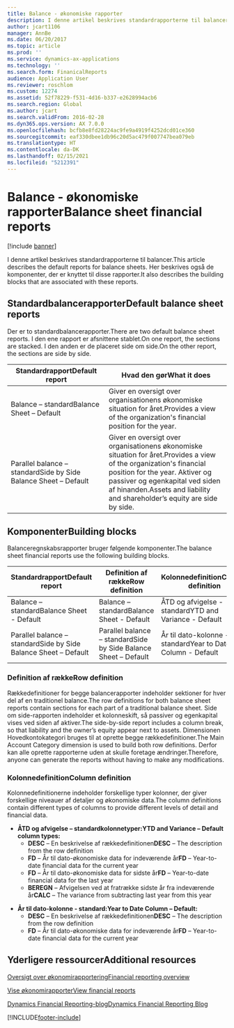 ```yaml
---
title: Balance - økonomiske rapporter
description: I denne artikel beskrives standardrapporterne til balancer. Her beskrives også de komponenter, der er knyttet til disse rapporter.
author: jcart1106
manager: AnnBe
ms.date: 06/20/2017
ms.topic: article
ms.prod: ''
ms.service: dynamics-ax-applications
ms.technology: ''
ms.search.form: FinanicalReports
audience: Application User
ms.reviewer: roschlom
ms.custom: 12274
ms.assetid: 52f78229-f531-4d16-b337-e2628994acb6
ms.search.region: Global
ms.author: jcart
ms.search.validFrom: 2016-02-28
ms.dyn365.ops.version: AX 7.0.0
ms.openlocfilehash: bcfb8e8fd28224ac9fe9a4919f4252dcd01ce360
ms.sourcegitcommit: eaf330dbee1db96c20d5ac479f007747bea079eb
ms.translationtype: HT
ms.contentlocale: da-DK
ms.lasthandoff: 02/15/2021
ms.locfileid: "5212391"
---
```

# <a name="balance-sheet-financial-reports"></a><span data-ttu-id="99199-104">Balance - økonomiske rapporter</span><span class="sxs-lookup"><span data-stu-id="99199-104">Balance sheet financial reports</span></span>

[!include [banner](../includes/banner.md)]

<span data-ttu-id="99199-105">I denne artikel beskrives standardrapporterne til balancer.</span><span class="sxs-lookup"><span data-stu-id="99199-105">This article describes the default reports for balance sheets.</span></span> <span data-ttu-id="99199-106">Her beskrives også de komponenter, der er knyttet til disse rapporter.</span><span class="sxs-lookup"><span data-stu-id="99199-106">It also describes the building blocks that are associated with these reports.</span></span> 

<a name="default-balance-sheet-reports"></a><span data-ttu-id="99199-107">Standardbalancerapporter</span><span class="sxs-lookup"><span data-stu-id="99199-107">Default balance sheet reports</span></span>
-----------------------------

<span data-ttu-id="99199-108">Der er to standardbalancerapporter.</span><span class="sxs-lookup"><span data-stu-id="99199-108">There are two default balance sheet reports.</span></span> <span data-ttu-id="99199-109">I den ene rapport er afsnittene stablet.</span><span class="sxs-lookup"><span data-stu-id="99199-109">On one report, the sections are stacked.</span></span> <span data-ttu-id="99199-110">I den anden er de placeret side om side.</span><span class="sxs-lookup"><span data-stu-id="99199-110">On the other report, the sections are side by side.</span></span>

| <span data-ttu-id="99199-111">Standardrapport</span><span class="sxs-lookup"><span data-stu-id="99199-111">Default report</span></span>                       | <span data-ttu-id="99199-112">Hvad den gør</span><span class="sxs-lookup"><span data-stu-id="99199-112">What it does</span></span>                                                                                                                           |
|--------------------------------------|----------------------------------------------------------------------------------------------------------------------------------------|
| <span data-ttu-id="99199-113">Balance – standard</span><span class="sxs-lookup"><span data-stu-id="99199-113">Balance Sheet – Default</span></span>              | <span data-ttu-id="99199-114">Giver en oversigt over organisationens økonomiske situation for året.</span><span class="sxs-lookup"><span data-stu-id="99199-114">Provides a view of the organization's financial position for the year.</span></span>                                                                 |
| <span data-ttu-id="99199-115">Parallel balance – standard</span><span class="sxs-lookup"><span data-stu-id="99199-115">Side by Side Balance Sheet – Default</span></span> | <span data-ttu-id="99199-116">Giver en oversigt over organisationens økonomiske situation for året.</span><span class="sxs-lookup"><span data-stu-id="99199-116">Provides a view of the organization's financial position for the year.</span></span> <span data-ttu-id="99199-117">Aktiver og passiver og egenkapital ved siden af hinanden.</span><span class="sxs-lookup"><span data-stu-id="99199-117">Assets and liability and shareholder’s equity are side by side.</span></span> |

## <a name="building-blocks"></a><span data-ttu-id="99199-118">Komponenter</span><span class="sxs-lookup"><span data-stu-id="99199-118">Building blocks</span></span>
<span data-ttu-id="99199-119">Balanceregnskabsrapporter bruger følgende komponenter.</span><span class="sxs-lookup"><span data-stu-id="99199-119">The balance sheet financial reports use the following building blocks.</span></span>

| <span data-ttu-id="99199-120">Standardrapport</span><span class="sxs-lookup"><span data-stu-id="99199-120">Default report</span></span>                       | <span data-ttu-id="99199-121">Definition af række</span><span class="sxs-lookup"><span data-stu-id="99199-121">Row definition</span></span>                       | <span data-ttu-id="99199-122">Kolonnedefinition</span><span class="sxs-lookup"><span data-stu-id="99199-122">Column definition</span></span>             |
|--------------------------------------|--------------------------------------|-------------------------------|
| <span data-ttu-id="99199-123">Balance – standard</span><span class="sxs-lookup"><span data-stu-id="99199-123">Balance Sheet - Default</span></span>              | <span data-ttu-id="99199-124">Balance – standard</span><span class="sxs-lookup"><span data-stu-id="99199-124">Balance Sheet - Default</span></span>              | <span data-ttu-id="99199-125">ÅTD og afvigelse - standard</span><span class="sxs-lookup"><span data-stu-id="99199-125">YTD and Variance - Default</span></span>    |
| <span data-ttu-id="99199-126">Parallel balance – standard</span><span class="sxs-lookup"><span data-stu-id="99199-126">Side by Side Balance Sheet – Default</span></span> | <span data-ttu-id="99199-127">Parallel balance – standard</span><span class="sxs-lookup"><span data-stu-id="99199-127">Side by Side Balance Sheet – Default</span></span> | <span data-ttu-id="99199-128">År til dato-kolonne - standard</span><span class="sxs-lookup"><span data-stu-id="99199-128">Year to Date Column - Default</span></span> |

### <a name="row-definition"></a><span data-ttu-id="99199-129">Definition af række</span><span class="sxs-lookup"><span data-stu-id="99199-129">Row definition</span></span>

<span data-ttu-id="99199-130">Rækkedefinitioner for begge balancerapporter indeholder sektioner for hver del af en traditionel balance.</span><span class="sxs-lookup"><span data-stu-id="99199-130">The row definitions for both balance sheet reports contain sections for each part of a traditional balance sheet.</span></span> <span data-ttu-id="99199-131">Side om side-rapporten indeholder et kolonneskift, så passiver og egenkapital vises ved siden af aktiver.</span><span class="sxs-lookup"><span data-stu-id="99199-131">The side-by-side report includes a column break, so that liability and the owner’s equity appear next to assets.</span></span> <span data-ttu-id="99199-132">Dimensionen Hovedkontokategori bruges til at oprette begge rækkedefinitioner.</span><span class="sxs-lookup"><span data-stu-id="99199-132">The Main Account Category dimension is used to build both row definitions.</span></span> <span data-ttu-id="99199-133">Derfor kan alle oprette rapporterne uden at skulle foretage ændringer.</span><span class="sxs-lookup"><span data-stu-id="99199-133">Therefore, anyone can generate the reports without having to make any modifications.</span></span>

### <a name="column-definition"></a><span data-ttu-id="99199-134">Kolonnedefinition</span><span class="sxs-lookup"><span data-stu-id="99199-134">Column definition</span></span>

<span data-ttu-id="99199-135">Kolonnedefinitionerne indeholder forskellige typer kolonner, der giver forskellige niveauer af detaljer og økonomiske data.</span><span class="sxs-lookup"><span data-stu-id="99199-135">The column definitions contain different types of columns to provide different levels of detail and financial data.</span></span>

-   <span data-ttu-id="99199-136">**ÅTD og afvigelse – standardkolonnetyper:**</span><span class="sxs-lookup"><span data-stu-id="99199-136">**YTD and Variance – Default column types:**</span></span>
    -   <span data-ttu-id="99199-137">**DESC** – En beskrivelse af rækkedefinitionen</span><span class="sxs-lookup"><span data-stu-id="99199-137">**DESC** – The description from the row definition</span></span>
    -   <span data-ttu-id="99199-138">**FD** – År til dato-økonomiske data for indeværende år</span><span class="sxs-lookup"><span data-stu-id="99199-138">**FD** – Year-to-date financial data for the current year</span></span>
    -   <span data-ttu-id="99199-139">**FD** – År til dato-økonomiske data for sidste år</span><span class="sxs-lookup"><span data-stu-id="99199-139">**FD** – Year-to-date financial data for the last year</span></span>
    -   <span data-ttu-id="99199-140">**BEREGN** – Afvigelsen ved at fratrække sidste år fra indeværende år</span><span class="sxs-lookup"><span data-stu-id="99199-140">**CALC** – The variance from subtracting last year from this year</span></span>

<!-- -->

-   <span data-ttu-id="99199-141">**År til dato-kolonne - standard:**</span><span class="sxs-lookup"><span data-stu-id="99199-141">**Year to Date Column – Default:**</span></span>
    -   <span data-ttu-id="99199-142">**DESC** – En beskrivelse af rækkedefinitionen</span><span class="sxs-lookup"><span data-stu-id="99199-142">**DESC** – The description from the row definition</span></span>
    -   <span data-ttu-id="99199-143">**FD** – År til dato-økonomiske data for indeværende år</span><span class="sxs-lookup"><span data-stu-id="99199-143">**FD** – Year-to-date financial data for the current year</span></span>



<a name="additional-resources"></a><span data-ttu-id="99199-144">Yderligere ressourcer</span><span class="sxs-lookup"><span data-stu-id="99199-144">Additional resources</span></span>
--------

[<span data-ttu-id="99199-145">Oversigt over økonomirapportering</span><span class="sxs-lookup"><span data-stu-id="99199-145">Financial reporting overview</span></span>](financial-reporting-getting-started.md)

[<span data-ttu-id="99199-146">Vise økonomirapporter</span><span class="sxs-lookup"><span data-stu-id="99199-146">View financial reports</span></span>](view-financial-reports.md)

[<span data-ttu-id="99199-147">Dynamics Financial Reporting-blog</span><span class="sxs-lookup"><span data-stu-id="99199-147">Dynamics Financial Reporting Blog</span></span>](https://blogs.msdn.com/b/dynamics_financial_reporting/)





[!INCLUDE[footer-include](../../includes/footer-banner.md)]